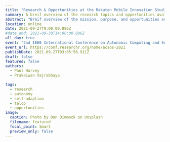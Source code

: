 ```yaml
---
title: "Research & Opportunities at the Rakuten Mobile Innovation Studio"
summary: A breif overview of the research topics and oppertunities avaliable in the Rakten Mobile Innovation Studio?
abstract: "Breif overview of the mission, purpose, and opportunities available in the Rakuten Mobile Innovation Studio"
location: online
date: 2021-09-27T9:00:00.886Z
#date_end: 2021-09-30T14:00:00.886Z
all_day: true
event: "2nd IEEE International Conference on Autonomic Computing and Self-Organizing Systems - ACSOS 2021"
event_url: https://conf.researchr.org/home/acsos-2021
publishDate: 2021-09-27T03:05:56.911Z
draft: false
featured: false
authors:
  - Paul Harvey
  - Prakaiwan Vajrabhaya

tags:
  - research
  - autonomy
  - self-adaption
  - telco
  - oppertunities
image:
  caption: Photo by Dan Dimmock on Unsplash
  filename: featured
  focal_point: Smart
  preview_only: false
---
```

